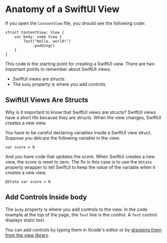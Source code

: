 # Anatomy of a SwiftUI View

If you open the `ContentView` file, you should see the following code:

```
struct ContentView: View {
    var body: some View {
        Text("Hello, world!")
            .padding()
    }
}
```
This code is the starting point for creating a SwiftUI view. There are two important points to remember about SwiftUI views.

* SwiftUI views are structs.
* The `body` property is where you add controls.

## SwiftUI Views Are Structs

Why is it important to know that SwiftUI views are structs? SwiftUI views have a short life because they are structs. When the view changes, SwiftUI creates a new view.

You have to be careful declaring variables inside a SwiftUI view struct. Suppose you delcare the following variable in the view:

	var score = 0
	
And you have code that updates the score. When SwiftUI creates a new view, the score is reset to zero. The fix in this case is to use the `@State` property wrapper to tell SwiftUI to keep the value of the variable when it creates a new view.

	@State var score = 0
	
## Add Controls Inside body

The `body` property is where you add controls to the view. In the code example at the top of the page, the `Text` line is the control. A `Text` control displays static text.

You can add controls by typing them in Xcode's editor or by [dragging them from the view library](BrowsingViews).
